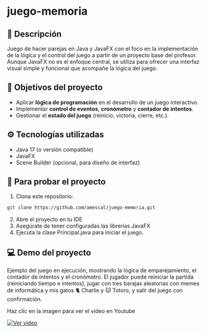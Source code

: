 # juego-memoria
## 🎯 Descripción
Juego de hacer parejas en Java y JavaFX con el foco en la implementación de la lógica y el control del juego a partir de un proyecto base del profesor.
Aunque JavaFX no es el enfoque central, se utiliza para ofrecer una interfaz visual simple y funcional que acompañe la lógica del juego.

## 🧠 Objetivos del proyecto

- Aplicar **lógica de programación** en el desarrollo de un juego interactivo.   
- Implementar **control de eventos**, **cronómetro** y **contador de intentos**.  
- Gestionar el **estado del juego** (reinicio, victoria, cierre, etc.).  

## ⚙️ Tecnologías utilizadas

- Java 17 (o versión compatible)  
- JavaFX  
- Scene Builder (opcional, para diseño de interfaz)  


## 🚀 Para probar el proyecto

1. Clona este repositorio:

```bash
git clone https://github.com/amescal/juego-memoria.git
```
2. Abre el proyecto en tu IDE
3. Asegúrate de tener configuradas las librerías JavaFX
4. Ejecuta la clase Principal.java para iniciar el juego.

## 💻 Demo del proyecto
Ejemplo del juego en ejecución, mostrando la lógica de emparejamiento, el contador de intentos y el cronómetro. El jugador puede reiniciar la partida (reiniciando tiempo e intentos), jugar con tres barajas aleatorias con memes de informática y mis gatos 🐈 Charlie y 🐱 Totoro, y salir del juego con confirmación.

Haz clic en la imagen para ver el video en Youtube

[![Ver video](https://img.youtube.com/vi/mjMGs_xmwrA/hqdefault.jpg)](https://www.youtube.com/watch?v=mjMGs_xmwrA)
